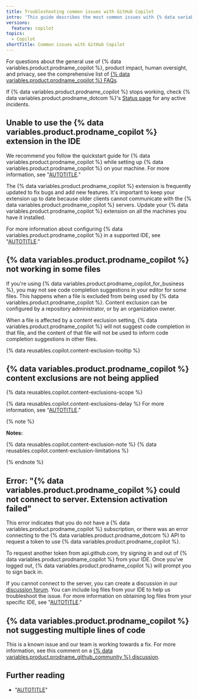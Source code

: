 ```yaml
---
title: Troubleshooting common issues with GitHub Copilot
intro: 'This guide describes the most common issues with {% data variables.product.prodname_copilot %} and how to resolve them.'
versions:
  feature: copilot
topics:
  - Copilot
shortTitle: Common issues with GitHub Copilot
---
```



For questions about the general use of {% data variables.product.prodname_copilot %}, product impact, human oversight, and privacy, see the comprehensive list of [{% data variables.product.prodname_copilot %} FAQs](https://github.com/features/copilot#:~:text=Frequently%20asked%C2%A0questions).

If {% data variables.product.prodname_copilot %} stops working, check {% data variables.product.prodname_dotcom %}'s [Status page](https://githubstatus.com) for any active incidents.

## Unable to use the {% data variables.product.prodname_copilot %} extension in the IDE

We recommend you follow the quickstart guide for {% data variables.product.prodname_copilot %} while setting up {% data variables.product.prodname_copilot %} on your machine. For more information, see "[AUTOTITLE](/copilot/quickstart)."

The {% data variables.product.prodname_copilot %} extension is frequently updated to fix bugs and add new features. It's important to keep your extension up to date because older clients cannot communicate with the {% data variables.product.prodname_copilot %} servers. Update your {% data variables.product.prodname_copilot %} extension on all the machines you have it installed.

For more information about configuring {% data variables.product.prodname_copilot %} in a supported IDE, see "[AUTOTITLE](/copilot/configuring-github-copilot/configuring-github-copilot-in-your-environment)."

## {% data variables.product.prodname_copilot %} not working in some files

If you're using {% data variables.product.prodname_copilot_for_business %}, you may not see code completion suggestions in your editor for some files. This happens when a file is excluded from being used by {% data variables.product.prodname_copilot %}. Content exclusion can be configured by a repository administrator, or by an organization owner.

When a file is affected by a content exclusion setting, {% data variables.product.prodname_copilot %} will not suggest code completion in that file, and the content of that file will not be used to inform code completion suggestions in other files.

{% data reusables.copilot.content-exclusion-tooltip %}

## {% data variables.product.prodname_copilot %} content exclusions are not being applied

{% data reusables.copilot.content-exclusions-scope %}

{% data reusables.copilot.content-exclusions-delay %} For more information, see "[AUTOTITLE](/copilot/managing-copilot-business/configuring-content-exclusions-for-github-copilot#propagating-content-exclusion-changes-to-your-ide)."

{% note %}

**Notes:**

{% data reusables.copilot.content-exclusion-note %}
{% data reusables.copilot.content-exclusion-limitations %}

{% endnote %}

## Error: "{% data variables.product.prodname_copilot %} could not connect to server. Extension activation failed"

This error indicates that you do not have a {% data variables.product.prodname_copilot %} subscription, or there was an error connecting to the {% data variables.product.prodname_dotcom %} API to request a token to use {% data variables.product.prodname_copilot %}.

To request another token from api.github.com, try signing in and out of {% data variables.product.prodname_copilot %} from your IDE. Once you've logged out, {% data variables.product.prodname_copilot %} will prompt you to sign back in.

If you cannot connect to the server, you can create a discussion in our [discussion forum](https://github.com/orgs/community/discussions/categories/copilot). You can include log files from your IDE to help us troubleshoot the issue. For more information on obtaining log files from your specific IDE, see "[AUTOTITLE](/copilot/troubleshooting-github-copilot/viewing-logs-for-github-copilot-in-your-environment)."

## {% data variables.product.prodname_copilot %} not suggesting multiple lines of code

This is a known issue and our team is working towards a fix. For more information, see this comment on a [{% data variables.product.prodname_github_community %} discussion](https://github.com/orgs/community/discussions/40522#discussioncomment-4701470).

## Further reading

- "[AUTOTITLE](/free-pro-team@latest/site-policy/other-site-policies/github-and-trade-controls)"
